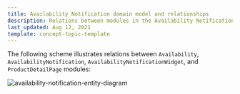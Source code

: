 ```yaml
---
title: Availability Notification domain model and relationships
description: Relations between modules in the Availability Notification feature.
last_updated: Aug 12, 2021
template: concept-topic-template
---
```


The following scheme illustrates relations between `Availability`, `AvailabilityNotification`, `AvailabilityNotificationWidget`, and `ProductDetailPage` modules:

<div class="width-100">

![availability-notification-entity-diagram](https://spryker.s3.eu-central-1.amazonaws.com/docs/Features/Mailing+&+Communication/Product+is+Available+Again/module-diagram.png)

</div>

